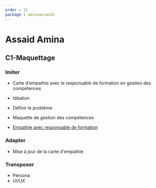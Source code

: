 ```yaml
---
order : 11
package : aminaassaid1
---
```

# Assaid Amina

## C1-Maquettage

### Imiter

- Carte d'empathie avec le responsable de formation en gestion des compétences
- Idéation
- Définir le problème
- Maquette de gestion des compétences

- [Empathie avec responsable de formation](https://github.com/solicoders/soli-lms/issues/35)
  
### Adapter

- Mise à jour de la carte d'empathie

### Transposer

- Persona 
-  UI/UX

